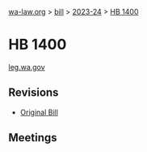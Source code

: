 [wa-law.org](/) > [bill](/bill/) > [2023-24](/bill/2023-24/) > [HB 1400](/bill/2023-24/hb/1400/)

# HB 1400
[leg.wa.gov](https://app.leg.wa.gov/billsummary?BillNumber=1400&Year=2023&Initiative=false)

## Revisions
* [Original Bill](1/)

## Meetings